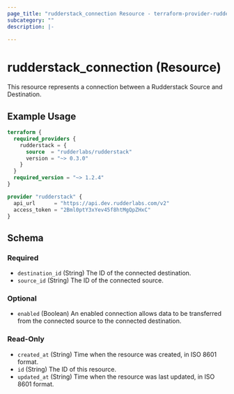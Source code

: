 ```yaml
---
page_title: "rudderstack_connection Resource - terraform-provider-rudderstack"
subcategory: ""
description: |-
  
---
```


# rudderstack_connection (Resource)

This resource represents a connection between a Rudderstack Source and Destination.

## Example Usage

```terraform
terraform {
  required_providers {
    rudderstack = {
      source  = "rudderlabs/rudderstack"
      version = "~> 0.3.0"
    }
  }
  required_version = "~> 1.2.4"
}

provider "rudderstack" {
  api_url      = "https://api.dev.rudderlabs.com/v2"
  access_token = "2Bml0ptY3xYev45f8htMgQpZHxC"
}
```

<!-- schema generated by tfplugindocs -->
## Schema

### Required

- `destination_id` (String) The ID of the connected destination.
- `source_id` (String) The ID of the connected source.

### Optional

- `enabled` (Boolean) An enabled connection allows data to be transferred from the connected source to the connected destination.

### Read-Only

- `created_at` (String) Time when the resource was created, in ISO 8601 format.
- `id` (String) The ID of this resource.
- `updated_at` (String) Time when the resource was last updated, in ISO 8601 format.
